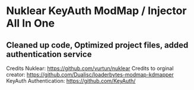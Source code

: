 # Nuklear KeyAuth ModMap / Injector All In One


Cleaned up code, Optimized project files, added authentication service
-----------------
Credits Nuklear: https://github.com/vurtun/nuklear
Credits to orginal creator: https://github.com/Dualisc/loaderbytes-modmap-kdmapper
KeyAuth Authentication: https://github.com/KeyAuth/
